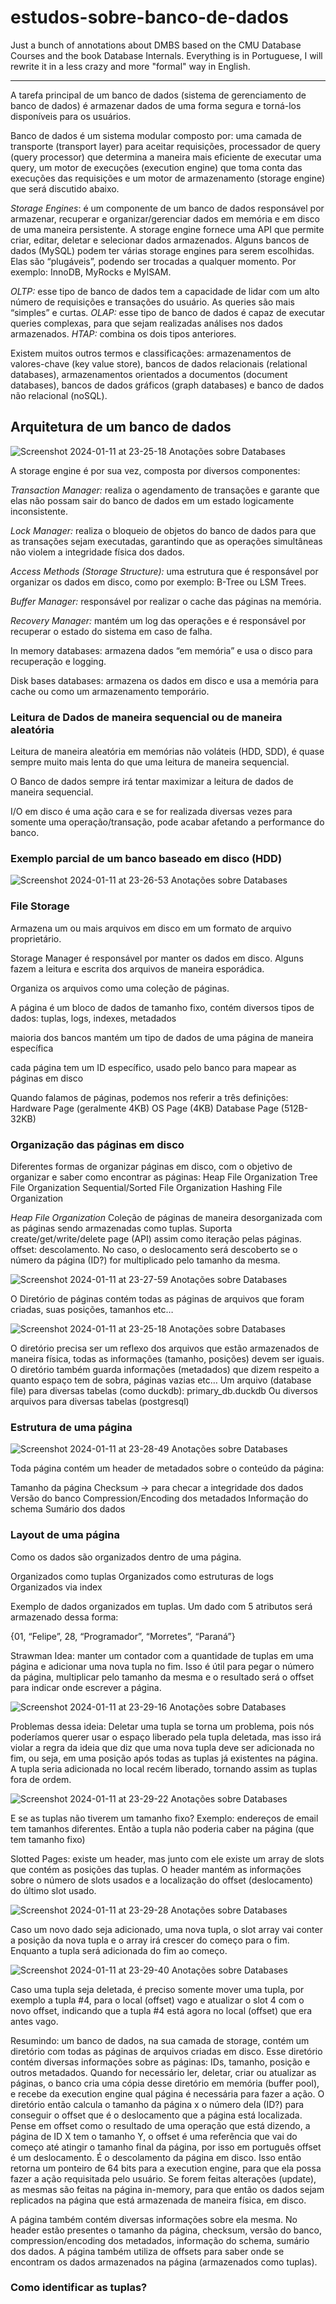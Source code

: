 # estudos-sobre-banco-de-dados

Just a bunch of annotations about DMBS based on the CMU Database Courses and the book Database Internals.
Everything is in Portuguese, I will rewrite it in a less crazy and more "formal" way in English.

--------------------------------------------------------------------------------------------------------------------------------------------------------------------



A tarefa principal de um banco de dados (sistema de gerenciamento de banco de dados) é armazenar dados de uma forma segura e torná-los disponíveis para os usuários.

Banco de dados é um sistema modular composto por: uma camada de transporte (transport layer) para aceitar requisições, processador de query (query processor) que determina a maneira mais eficiente de executar uma query, um motor de execuções (execution engine) que toma conta das execuções das requisições e um motor de armazenamento (storage engine) que será discutido abaixo.


_Storage Engines_: é um componente de um banco de dados responsável por armazenar, recuperar e organizar/gerenciar dados em memória e em disco de uma maneira persistente. A storage engine fornece uma API que permite criar, editar, deletar e selecionar dados armazenados. 
Alguns bancos de dados (MySQL) podem ter várias storage engines para serem escolhidas. Elas são “plugáveis”, podendo ser trocadas a qualquer momento. Por exemplo: InnoDB, MyRocks e MyISAM.

_OLTP:_ esse tipo de banco de dados tem a capacidade de lidar com um alto número de requisições e transações do usuário. As queries são mais “simples” e curtas.
_OLAP:_ esse tipo de banco de dados é capaz de executar queries complexas, para que sejam realizadas análises nos dados armazenados.
_HTAP:_ combina os dois tipos anteriores.

Existem muitos outros termos e classificações: armazenamentos de valores-chave (key value store), bancos de dados relacionais (relational databases), armazenamentos orientados a documentos (document databases), bancos de dados gráficos (graph databases) e banco de dados não relacional (noSQL).





## Arquitetura de um banco de dados

![Screenshot 2024-01-11 at 23-25-18 Anotações sobre Databases](https://github.com/felipevalerio/estudos-sobre-banco-de-dados/assets/33168249/f12b264d-e3e6-4e34-b530-db69c0bdd19d)


A storage engine é por sua vez, composta por diversos componentes:

_Transaction Manager:_ realiza o agendamento de transações e garante que elas não possam sair do banco de dados em um estado logicamente inconsistente.

_Lock Manager:_ realiza o bloqueio de objetos do banco de dados para que as transações sejam executadas, garantindo que as operações simultâneas não violem a integridade física dos dados.

_Access Methods (Storage Structure):_ uma estrutura que é responsável por organizar os dados em disco, como por exemplo: B-Tree ou LSM Trees.

_Buffer Manager:_ responsável por realizar o cache das páginas na memória.

_Recovery Manager:_ mantém um log das operações e é responsável por recuperar o estado do sistema em caso de falha.



In memory databases: armazena dados “em memória” e usa o disco para recuperação e logging.

Disk bases databases: armazena os dados em disco e usa a memória para cache ou como um armazenamento temporário.


### Leitura de Dados de maneira sequencial ou de maneira aleatória

Leitura de maneira aleatória em memórias não voláteis (HDD, SDD), é quase sempre muito mais lenta do que uma leitura de maneira sequencial.

O Banco de dados sempre irá tentar maximizar a leitura de dados de maneira sequencial.

I/O em disco é uma ação cara e se for realizada diversas vezes para somente uma operação/transação, pode acabar afetando a performance do banco.


### Exemplo parcial de um banco baseado em disco (HDD)



![Screenshot 2024-01-11 at 23-26-53 Anotações sobre Databases](https://github.com/felipevalerio/estudos-sobre-banco-de-dados/assets/33168249/53aae773-6ddb-4eac-a29a-032b1bed2ad6)



### File Storage

Armazena um ou mais arquivos em disco em um formato de arquivo proprietário.

Storage Manager é responsável por manter os dados em disco. Alguns fazem a leitura e escrita dos arquivos de maneira esporádica.

Organiza os arquivos como uma coleção de páginas.

A página é um bloco de dados de tamanho fixo, contém diversos tipos de dados: tuplas, logs, indexes, metadados

maioria dos bancos mantém um tipo de dados de uma página de maneira específica

cada página tem um ID específico, usado pelo banco para mapear as páginas em disco

Quando falamos de páginas, podemos nos referir a três definições:
Hardware Page (geralmente 4KB)
OS Page (4KB)
Database Page (512B-32KB)


### Organização das páginas em disco

Diferentes formas de organizar páginas em disco, com o objetivo de organizar e saber como encontrar as páginas:
Heap File Organization
Tree File Organization
Sequential/Sorted File Organization
Hashing File Organization


_Heap File Organization_
Coleção de páginas de maneira desorganizada com as páginas sendo armazenadas como tuplas. Suporta create/get/write/delete page (API) assim como iteração pelas páginas.
offset: descolamento. No caso, o deslocamento será descoberto se o número da página (ID?) for multiplicado pelo tamanho da mesma.

![Screenshot 2024-01-11 at 23-27-59 Anotações sobre Databases](https://github.com/felipevalerio/estudos-sobre-banco-de-dados/assets/33168249/d1f50d8f-5b31-48c1-a109-e2a86eb2ba9a)

O Diretório de páginas contém todas as páginas de arquivos que foram criadas, suas posições, tamanhos etc…

![Screenshot 2024-01-11 at 23-25-18 Anotações sobre Databases](https://github.com/felipevalerio/estudos-sobre-banco-de-dados/assets/33168249/f12b264d-e3e6-4e34-b530-db69c0bdd19d)


O diretório precisa ser um reflexo dos arquivos que estão armazenados de maneira física, todas as informações (tamanho, posições) devem ser iguais.
O diretório também guarda informações (metadados) que dizem respeito a quanto espaço tem de sobra, páginas vazias etc…
Um arquivo (database file) para diversas tabelas (como duckdb): primary_db.duckdb
Ou diversos arquivos para diversas tabelas (postgresql)



### Estrutura de uma página


![Screenshot 2024-01-11 at 23-28-49 Anotações sobre Databases](https://github.com/felipevalerio/estudos-sobre-banco-de-dados/assets/33168249/a5197edc-0026-42f5-8458-1c34f16e1f88)


Toda página contém um header de metadados sobre o conteúdo da página:

Tamanho da página
Checksum -> para checar a integridade dos dados
Versão do banco
Compression/Encoding dos metadados
Informação do schema
Sumário dos dados


### Layout de uma página

Como os dados são organizados dentro de uma página.

Organizados como tuplas
Organizados como estruturas de logs
Organizados via index


Exemplo de dados organizados em tuplas. Um dado com 5 atributos será armazenado dessa forma:

{01, “Felipe”, 28, “Programador”, “Morretes”, “Paraná”}


Strawman Idea: manter um contador com a quantidade de tuplas em uma página e adicionar uma nova tupla no fim.
Isso é útil para pegar o número da página, multiplicar pelo tamanho da mesma e o resultado será o offset para indicar onde escrever a página.

![Screenshot 2024-01-11 at 23-29-16 Anotações sobre Databases](https://github.com/felipevalerio/estudos-sobre-banco-de-dados/assets/33168249/92fea999-06f5-4831-acb7-adce4a842ba2)


Problemas dessa ideia:
Deletar uma tupla se torna um problema, pois nós poderíamos querer usar o espaço liberado pela tupla deletada, mas isso irá violar a regra da ideia que diz que uma nova tupla deve ser adicionada no fim, ou seja, em uma posição após todas as tuplas já existentes na página. A tupla seria adicionada no local recém liberado, tornando assim as tuplas fora de ordem.


![Screenshot 2024-01-11 at 23-29-22 Anotações sobre Databases](https://github.com/felipevalerio/estudos-sobre-banco-de-dados/assets/33168249/61186b18-90bb-42f3-89b8-0ed43a5d123c)



E se as tuplas não tiverem um tamanho fixo? Exemplo: endereços de email tem tamanhos diferentes. Então a tupla não poderia caber na página (que tem tamanho fixo)


Slotted Pages: existe um header, mas junto com ele existe um array de slots que contém as posições das tuplas.
O header mantém as informações sobre o número de slots usados e a localização do offset (deslocamento) do último slot usado.

![Screenshot 2024-01-11 at 23-29-28 Anotações sobre Databases](https://github.com/felipevalerio/estudos-sobre-banco-de-dados/assets/33168249/bda07f3e-df1d-4cb5-b721-ae8ef976147c)


Caso um novo dado seja adicionado, uma nova tupla, o slot array vai conter a posição da nova tupla e o array irá crescer do começo para o fim. Enquanto a tupla será adicionada do fim ao começo.



![Screenshot 2024-01-11 at 23-29-40 Anotações sobre Databases](https://github.com/felipevalerio/estudos-sobre-banco-de-dados/assets/33168249/64b32a99-540f-4272-85b3-9c46e96ba58d)



Caso uma tupla seja deletada, é preciso somente mover uma tupla, por exemplo a tupla #4, para o local (offset) vago e atualizar o slot 4 com o novo offset, indicando que a tupla #4 está agora no local (offset) que era antes vago. 


Resumindo: um banco de dados, na sua camada de storage, contém um diretório com todas as páginas de arquivos criadas em disco. Esse diretório contém diversas informações sobre as páginas: IDs, tamanho, posição e outros metadados. Quando for necessário ler, deletar, criar ou atualizar as páginas, o banco cria uma cópia desse diretório em memória (buffer pool), e recebe da execution engine qual página é necessária para fazer a ação. O diretório então calcula o tamanho da página x o número dela (ID?) para conseguir o offset que é o deslocamento que a página está localizada. Pense em offset como o resultado de uma operação que está dizendo, a página de ID X tem o tamanho Y, o offset é uma referência que vai do começo até atingir o tamanho final da página, por isso em português offset é um deslocamento. É o descolamento da página em disco. Isso então retorna um ponteiro de 64 bits para a execution engine, para que ela possa fazer a ação requisitada pelo usuário. Se forem feitas alterações (update), as mesmas são feitas na página in-memory, para que então os dados sejam replicados na página que está armazenada de maneira física, em disco. 

A página também contém diversas informações sobre ela mesma. No header estão presentes o tamanho da página, checksum, versão do banco, compression/encoding dos metadados, informação do schema, sumário dos dados.
A página também utiliza de offsets para saber onde se encontram os dados armazenados na página (armazenados como tuplas).

### Como identificar as tuplas?



